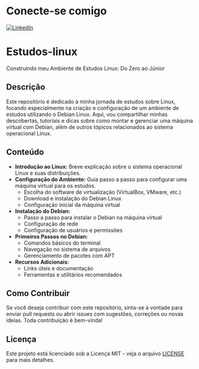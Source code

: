 # Conecte-se comigo

[![LinkedIn](https://img.shields.io/badge/LinkedIn-0077B5?style=for-the-badge&logo=linkedin&logoColor=white)](https://www.linkedin.com/in/<daniel-santos-it>/)

# Estudos-linux
Construindo meu Ambiente de Estudos Linux: Do Zero ao Júnior

## Descrição

Este repositório é dedicado à minha jornada de estudos sobre Linux, focando especialmente na criação e configuração de um ambiente de estudos utilizando o Debian Linux. Aqui, vou compartilhar minhas descobertas, tutoriais e dicas sobre como montar e gerenciar uma máquina virtual com Debian, além de outros tópicos relacionados ao sistema operacional Linux.

## Conteúdo

- **Introdução ao Linux:** Breve explicação sobre o sistema operacional Linux e suas distribuições.
- **Configuração do Ambiente:** Guia passo a passo para configurar uma máquina virtual para os estudos.
  - Escolha do software de virtualização (VirtualBox, VMware, etc.)
  - Download e instalação do Debian Linux
  - Configuração inicial da máquina virtual
- **Instalação do Debian:**
  - Passo a passo para instalar o Debian na máquina virtual
  - Configuração de rede
  - Configuração de usuários e permissões
- **Primeiros Passos no Debian:**
  - Comandos básicos do terminal
  - Navegação no sistema de arquivos
  - Gerenciamento de pacotes com APT
- **Recursos Adicionais:**
  - Links úteis e documentação
  - Ferramentas e utilitários recomendados

## Como Contribuir

Se você deseja contribuir com este repositório, sinta-se à vontade para enviar pull requests ou abrir issues com sugestões, correções ou novas ideias. Toda contribuição é bem-vinda!

## Licença

Este projeto está licenciado sob a Licença MIT - veja o arquivo [LICENSE](LICENSE) para mais detalhes.
